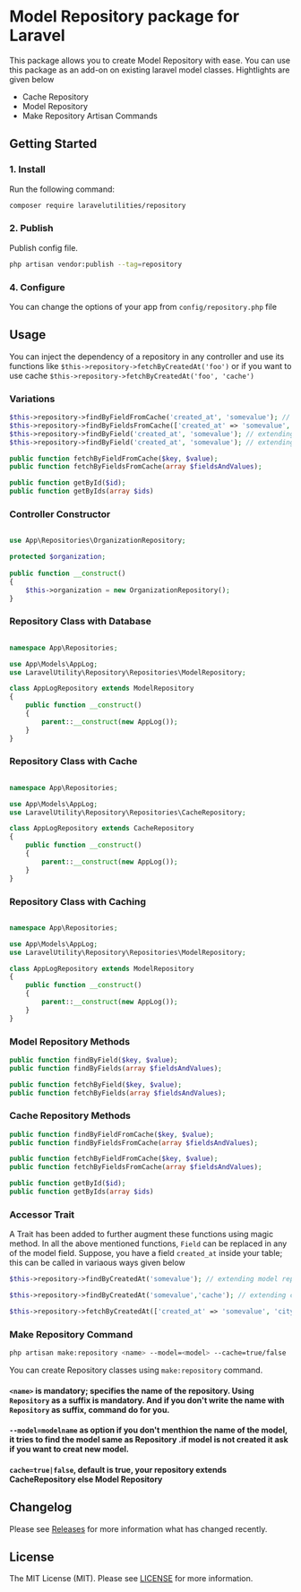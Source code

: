 # Model Repository package for Laravel

This package allows you to create Model Repository with ease. You can use this package as an add-on on existing laravel model classes. Hightlights are given below

* Cache Repository
* Model Repository
* Make Repository Artisan Commands

## Getting Started

### 1. Install

Run the following command:

```bash
composer require laravelutilities/repository
```
### 2. Publish

Publish config file.

```bash
php artisan vendor:publish --tag=repository
```


### 4. Configure

You can change the options of your app from `config/repository.php` file

## Usage

You can inject the dependency of a repository in any controller and use its functions like `$this->repository->fetchByCreatedAt('foo')` or if you want to use cache `$this->repository->fetchByCreatedAt('foo', 'cache')`
### Variations 
```php
$this->repository->findByFieldFromCache('created_at', 'somevalue'); // extending cache repository; fetch only single value
$this->repository->findByFieldsFromCache(['created_at' => 'somevalue', 'city' => 'someanothervalue',...]); // fetch multiple values
$this->repository->findByField('created_at', 'somevalue'); // extending model repository; fetch only single value
$this->repository->findByField('created_at', 'somevalue'); // extending model repository; fetch only single value

public function fetchByFieldFromCache($key, $value);
public function fetchByFieldsFromCache(array $fieldsAndValues);

public function getById($id);
public function getByIds(array $ids)

```

### Controller Constructor

```php

use App\Repositories\OrganizationRepository;

protected $organization;
    
public function __construct()
{
    $this->organization = new OrganizationRepository();
}
```

### Repository Class with Database

```php

namespace App\Repositories;

use App\Models\AppLog;
use LaravelUtility\Repository\Repositories\ModelRepository;

class AppLogRepository extends ModelRepository
{
    public function __construct()
    {
        parent::__construct(new AppLog());
    }
}

```


### Repository Class with Cache

```php

namespace App\Repositories;

use App\Models\AppLog;
use LaravelUtility\Repository\Repositories\CacheRepository;

class AppLogRepository extends CacheRepository
{
    public function __construct()
    {
        parent::__construct(new AppLog());
    }
}

```

### Repository Class with Caching

```php

namespace App\Repositories;

use App\Models\AppLog;
use LaravelUtility\Repository\Repositories\ModelRepository;

class AppLogRepository extends ModelRepository
{
    public function __construct()
    {
        parent::__construct(new AppLog());
    }
}

```

### Model Repository Methods

```php
public function findByField($key, $value);
public function findByFields(array $fieldsAndValues);

public function fetchByField($key, $value);
public function fetchByFields(array $fieldsAndValues);
```

### Cache Repository Methods

```php
public function findByFieldFromCache($key, $value);
public function findByFieldsFromCache(array $fieldsAndValues);

public function fetchByFieldFromCache($key, $value);
public function fetchByFieldsFromCache(array $fieldsAndValues);

public function getById($id);
public function getByIds(array $ids)

```



### Accessor Trait

A Trait has been added to further augment these functions using magic method. In all the above mentioned functions, `Field` can be replaced in any of the model field. Suppose, you have a field `created_at` inside your table; this can be called in variaous ways given below

```php
$this->repository->findByCreatedAt('somevalue'); // extending model repository; fetch only single value

$this->repository->findByCreatedAt('somevalue','cache'); // extending cache repository; fetch only single value

$this->repository->fetchByCreatedAt(['created_at' => 'somevalue', 'city' => 'someanothervalue',...]); // fetch multiple values
```

### Make Repository Command

```bash
php artisan make:repository <name> --model=<model> --cache=true/false
```
You can create Repository classes using `make:repository` command.
#### `<name>` is mandatory; specifies the name of the repository. Using `Repository` as a suffix is mandatory. And if you don't write the name with `Repository` as suffix, command do for you.
#### `--model=modelname` as option if you don't menthion the name of the model, it tries to find the model same as Repository .if model is not created it ask if you want to creat new model.
#### `cache=true|false`, default is true, your repository extends CacheRepository else Model Repository

## Changelog

Please see [Releases](../../releases) for more information what has changed recently.

## License

The MIT License (MIT). Please see [LICENSE](LICENSE.md) for more information.
